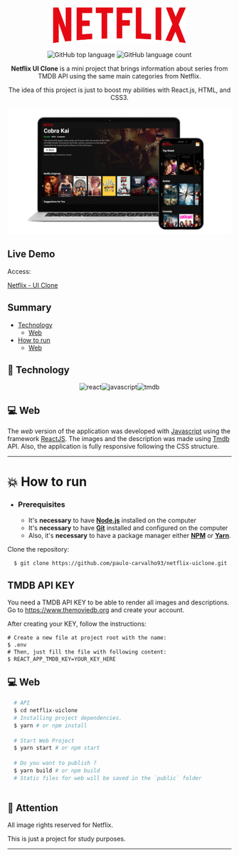 <div align="center">

<p align="center">
  <img alt="screenshot" src="./src/assets/netflix_logo.png" width="300px" />
<p>

<p align="center">	
  <img alt="GitHub top language" src="https://img.shields.io/github/languages/top/paulo-carvalho93/netflix-uiclone">
  <img alt="GitHub language count" src="https://img.shields.io/github/languages/count/paulo-carvalho93/netflix-uiclone">
</p>

**Netflix UI Clone** is a mini project that brings information about series from TMDB API using the same main categories from Netflix. 


The idea of this project is just to boost my abilities with React.js, HTML, and CSS3.

<p align="center">
  <img alt="screenshot" width="650px" src="./.github/assets/netflix_clone.png" />
<p>

</div>

## Live Demo

Access:

[Netflix - UI Clone](https://netflix-uiclone.vercel.app/)


## Summary

- [Technology](#rocket-technology)
  - [Web](#computer-web)
- [How to run](#boom-how-to-run)
  - [Web](#computer-web-1)


## :rocket: Technology

<div align="center">

![react](https://img.shields.io/badge/react-61dafb?&logoColor=000&style=for-the-badge&logo=react)![javascript](https://img.shields.io/badge/javascript-f6da3a?&logoColor=FFF&style=for-the-badge&logo=javascript)![tmdb](https://img.shields.io/badge/tmdb-000?&logoColor=FFF&style=for-the-badge&logo=tmdb)

</div>


## :computer: Web

The _web_ version of the application was developed with [Javascript](https://developer.mozilla.org/en-US/docs/Web/JavaScript/) using the framework [ReactJS](https://reactjs.org/). The images and the description was made using [Tmdb](https://www.themoviedb.org/) API. Also, the application is fully responsive following the CSS structure.

---

# :boom: How to run

- ### **Prerequisites**

  - It's **necessary** to have **[Node.js](https://nodejs.org/en/)** installed on the computer
  - It's **necessary** to have **[Git](https://git-scm.com/)** installed and configured on the computer
  - Also, it's **necessary** to have a package manager either **[NPM](https://www.npmjs.com/)** or **[Yarn](https://yarnpkg.com/)**.
  
Clone the repository:

```sh
  $ git clone https://github.com/paulo-carvalho93/netflix-uiclone.git
```

## TMDB API KEY

You need a TMDB API KEY to be able to render all images and descriptions.
Go to https://www.themoviedb.org and create your account.

After creating your KEY, follow the instructions:
```
# Create a new file at project root with the name: 
$ .env
# Then, just fill the file with following content:
$ REACT_APP_TMDB_KEY=YOUR_KEY_HERE

```

## :computer: Web

```sh
  # API
  $ cd netflix-uiclone
  # Installing project dependencies.
  $ yarn # or npm install
  
  # Start Web Project
  $ yarn start # or npm start
  
  # Do you want to publish ?
  $ yarn build # or npm build
  # Static files for web will be saved in the `public` folder
  
```

## :memo: Attention

All image rights reserved for Netflix. 

This is just a project for study purposes.

---
